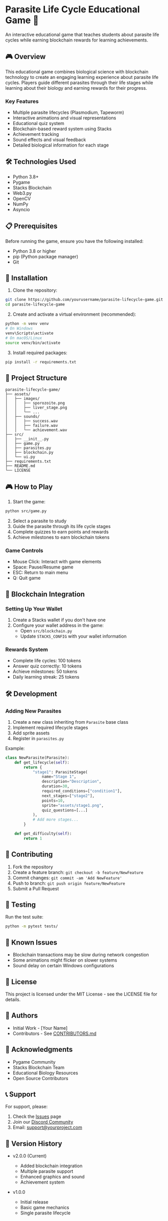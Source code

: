 # Parasite Life Cycle Educational Game 🦠

An interactive educational game that teaches students about parasite life cycles while earning blockchain rewards for learning achievements.

## 🎮 Overview

This educational game combines biological science with blockchain technology to create an engaging learning experience about parasite life cycles. Players guide different parasites through their life stages while learning about their biology and earning rewards for their progress.

### Key Features

- Multiple parasite lifecycles (Plasmodium, Tapeworm)
- Interactive animations and visual representations
- Educational quiz system
- Blockchain-based reward system using Stacks
- Achievement tracking
- Sound effects and visual feedback
- Detailed biological information for each stage

## 🛠️ Technologies Used

- Python 3.8+
- Pygame
- Stacks Blockchain
- Web3.py
- OpenCV
- NumPy
- Asyncio

## 📋 Prerequisites

Before running the game, ensure you have the following installed:
- Python 3.8 or higher
- pip (Python package manager)
- Git

## 🚀 Installation

1. Clone the repository:
```bash
git clone https://github.com/yourusername/parasite-lifecycle-game.git
cd parasite-lifecycle-game
```

2. Create and activate a virtual environment (recommended):
```bash
python -m venv venv
# On Windows
venv\Scripts\activate
# On macOS/Linux
source venv/bin/activate
```

3. Install required packages:
```bash
pip install -r requirements.txt
```

## 📁 Project Structure

```
parasite-lifecycle-game/
├── assets/
│   ├── images/
│   │   ├── sporozoite.png
│   │   ├── liver_stage.png
│   │   └── ...
│   ├── sounds/
│   │   ├── success.wav
│   │   ├── failure.wav
│   │   └── achievement.wav
├── src/
│   ├── __init__.py
│   ├── game.py
│   ├── parasites.py
│   ├── blockchain.py
│   └── ui.py
├── requirements.txt
├── README.md
└── LICENSE
```

## 🎮 How to Play

1. Start the game:
```bash
python src/game.py
```

2. Select a parasite to study
3. Guide the parasite through its life cycle stages
4. Complete quizzes to earn points and rewards
5. Achieve milestones to earn blockchain tokens

### Game Controls

- Mouse Click: Interact with game elements
- Space: Pause/Resume game
- ESC: Return to main menu
- Q: Quit game

## 🔗 Blockchain Integration

### Setting Up Your Wallet

1. Create a Stacks wallet if you don't have one
2. Configure your wallet address in the game:
   - Open `src/blockchain.py`
   - Update `STACKS_CONFIG` with your wallet information

### Rewards System

- Complete life cycles: 100 tokens
- Answer quiz correctly: 10 tokens
- Achieve milestones: 50 tokens
- Daily learning streak: 25 tokens

## 🛠️ Development

### Adding New Parasites

1. Create a new class inheriting from `Parasite` base class
2. Implement required lifecycle stages
3. Add sprite assets
4. Register in `parasites.py`

Example:
```python
class NewParasite(Parasite):
    def get_lifecycle(self):
        return {
            "stage1": ParasiteStage(
                name="Stage 1",
                description="Description",
                duration=30,
                required_conditions=["condition1"],
                next_stages=["stage2"],
                points=10,
                sprite="assets/stage1.png",
                quiz_questions=[...]
            ),
            # Add more stages...
        }

    def get_difficulty(self):
        return 1
```

## 🤝 Contributing

1. Fork the repository
2. Create a feature branch: `git checkout -b feature/NewFeature`
3. Commit changes: `git commit -am 'Add NewFeature'`
4. Push to branch: `git push origin feature/NewFeature`
5. Submit a Pull Request

## 📝 Testing

Run the test suite:
```bash
python -m pytest tests/
```

## 🐛 Known Issues

- Blockchain transactions may be slow during network congestion
- Some animations might flicker on slower systems
- Sound delay on certain Windows configurations

## 📄 License

This project is licensed under the MIT License - see the LICENSE file for details.

## 👥 Authors

- Initial Work - [Your Name]
- Contributors - See [CONTRIBUTORS.md](CONTRIBUTORS.md)

## 🙏 Acknowledgments

- Pygame Community
- Stacks Blockchain Team
- Educational Biology Resources
- Open Source Contributors

## 📞 Support

For support, please:
1. Check the [Issues](https://github.com/yourusername/parasite-lifecycle-game/issues) page
2. Join our [Discord Community](https://discord.gg/yourserver)
3. Email: support@yourproject.com

## 🔄 Version History

- v2.0.0 (Current)
  - Added blockchain integration
  - Multiple parasite support
  - Enhanced graphics and sound
  - Achievement system

- v1.0.0
  - Initial release
  - Basic game mechanics
  - Single parasite lifecycle